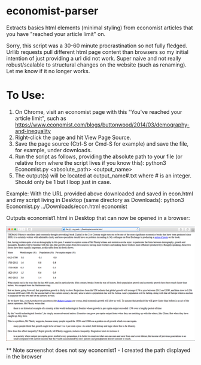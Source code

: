 # economist-parser
Extracts basics html elements (minimal styling) from economist articles that you have "reached your article limit" on.

Sorry, this script was a 30-60 minute procrastination so not fully fledged. Urllib requests pull different html page content than browsers so my initial intention of just providing a url did not work. Super naive and not really robust/scalable to structural changes on the website (such as renaming). Let me know if it no longer works.

# To Use:
1. On Chrome, visit an economist page with this "You've reached your article limit", such as https://www.economist.com/blogs/buttonwood/2014/03/demography-and-inequality
2. Right-click the page and hit View Page Source.
3. Save the page source (Ctrl-S or Cmd-S for example) and save the file, for example, under downloads.
4. Run the script as follows, providing the absolute path to your file (or relative from where the script lives if you know this):
    python3 Economist.py <absolute_path> <output_name>
5. The output(s) will be located at output_name#.txt where # is an integer. Should only be 1 but I loop just in case.

Example:
  With the URL provided above downloaded and saved in econ.html and my script living in Desktop (same directory as Downloads):
  python3 Economist.py ../Downloads/econ.html economist
  
  Outputs economist1.html in Desktop that can now be opened in a browser:
  
  ![Alt text](/screenshot.png?raw=true "Optional Title")

** Note screenshot does not say economist1 - I created the path displayed in the browser
